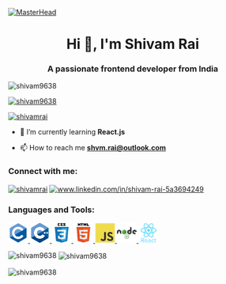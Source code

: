 [![MasterHead](https://media.licdn.com/dms/image/D4D12AQE_Ka35AMvIHg/article-cover_image-shrink_720_1280/0/1680875902713?e=2147483647&v=beta&t=a2_WxJYolDKLg5aWQFnIOtd090eGZ9njnhd-gz2KTQQ)]()
<h1 align="center">Hi 👋, I'm Shivam Rai</h1>
<h3 align="center">A passionate frontend developer from India</h3>

<p align="left"> <img src="https://komarev.com/ghpvc/?username=shivam9638&label=Profile%20views&color=0e75b6&style=flat" alt="shivam9638" /> </p>

<p align="left"> <a href="https://github.com/ryo-ma/github-profile-trophy"><img src="https://github-profile-trophy.vercel.app/?username=shivam9638" alt="shivam9638" /></a> </p>

<p align="left"> <a href="https://twitter.com/shivamrai" target="blank"><img src="https://img.shields.io/twitter/follow/shivamrai?logo=twitter&style=for-the-badge" alt="shivamrai" /></a> </p>

- 🌱 I’m currently learning **React.js**

- 📫 How to reach me **shvm.rai@outlook.com**

<h3 align="left">Connect with me:</h3>
<p align="left">
<a href="https://twitter.com/shivamrai" target="blank"><img align="center" src="https://raw.githubusercontent.com/rahuldkjain/github-profile-readme-generator/master/src/images/icons/Social/twitter.svg" alt="shivamrai" height="30" width="40" /></a>
<a href="https://linkedin.com/in/www.linkedin.com/in/shivam-rai-5a3694249" target="blank"><img align="center" src="https://raw.githubusercontent.com/rahuldkjain/github-profile-readme-generator/master/src/images/icons/Social/linked-in-alt.svg" alt="www.linkedin.com/in/shivam-rai-5a3694249" height="30" width="40" /></a>
</p>

<h3 align="left">Languages and Tools:</h3>
<p align="left"> <a href="https://www.cprogramming.com/" target="_blank" rel="noreferrer"> <img src="https://raw.githubusercontent.com/devicons/devicon/master/icons/c/c-original.svg" alt="c" width="40" height="40"/> </a> <a href="https://www.w3schools.com/cpp/" target="_blank" rel="noreferrer"> <img src="https://raw.githubusercontent.com/devicons/devicon/master/icons/cplusplus/cplusplus-original.svg" alt="cplusplus" width="40" height="40"/> </a> <a href="https://www.w3schools.com/css/" target="_blank" rel="noreferrer"> <img src="https://raw.githubusercontent.com/devicons/devicon/master/icons/css3/css3-original-wordmark.svg" alt="css3" width="40" height="40"/> </a> <a href="https://www.w3.org/html/" target="_blank" rel="noreferrer"> <img src="https://raw.githubusercontent.com/devicons/devicon/master/icons/html5/html5-original-wordmark.svg" alt="html5" width="40" height="40"/> </a> <a href="https://developer.mozilla.org/en-US/docs/Web/JavaScript" target="_blank" rel="noreferrer"> <img src="https://raw.githubusercontent.com/devicons/devicon/master/icons/javascript/javascript-original.svg" alt="javascript" width="40" height="40"/> </a> <a href="https://nodejs.org" target="_blank" rel="noreferrer"> <img src="https://raw.githubusercontent.com/devicons/devicon/master/icons/nodejs/nodejs-original-wordmark.svg" alt="nodejs" width="40" height="40"/> </a> <a href="https://reactjs.org/" target="_blank" rel="noreferrer"> <img src="https://raw.githubusercontent.com/devicons/devicon/master/icons/react/react-original-wordmark.svg" alt="react" width="40" height="40"/> </a> </p>

<p><img align="left" src="https://github-readme-stats.vercel.app/api/top-langs?username=shivam9638&show_icons=true&locale=en&layout=compact" alt="shivam9638" /></p>

<p>&nbsp;<img align="center" src="https://github-readme-stats.vercel.app/api?username=shivam9638&show_icons=true&locale=en" alt="shivam9638" /></p>

<p><img align="center" src="https://github-readme-streak-stats.herokuapp.com/?user=shivam9638&" alt="shivam9638" /></p>
